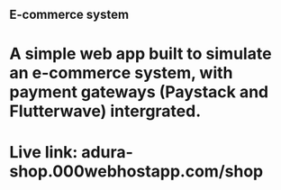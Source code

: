 

## E-commerce system

# A simple web app built to simulate an e-commerce system, with payment gateways (Paystack and Flutterwave) intergrated. 
# Live link: adura-shop.000webhostapp.com/shop

